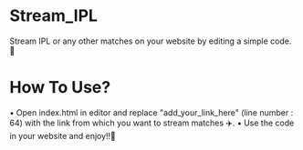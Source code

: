 # Stream_IPL
Stream IPL or any other matches on your website by editing a simple code.
🥑
<h1>How To Use?</h1>
▪️ Open index.html in editor and replace "add_your_link_here" (line number : 64)  with the link from which you want to stream matches ✈️.
▪️ Use the code in your website and enjoy!!🚡
